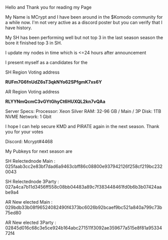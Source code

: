 Hello and Thank you for reading my Page

My Name is MCrypt and I have been around in the $Komodo community for a while now. I'm not very active as a discord poster but you can verify that I have history.

My SH has been performing well but not top 3 in the last season season the bore it finished top 3 in SH.

I update my nodes in time which is <=24 hours after announcement

I present myself as a candidates for the 

SH Region Voting address

**RUFm7G6fnUdZ6sT3qkNYo62SPfgmK7xs6Y**

AR Region Voting address

**RLYYNmQcmC3vGYtGhyCt6HUXQL2kn7vQAa**

Server Specs:
Processor: Xeon Silver
RAM: 32-96 GB / Main / 3P
Disk: 1TB NVME
Network: 1 Gbit

I hope I can help secure KMD and PIRATE again in the next season. Thank you for your votes

Discord: Mcrypt#4468


My Pubkeys for next season are

SH Relectednode Main : 025faab3cc2e83bf7dad6a9463cbff86c08800e937942126f258cf219bc2320043

SH Relectednode 3Party : 027a4ca7b11d3456ff558c08bb04483a89c7f383448461fd0b6b3b07424aabe9a4


AR New elected Main : 029bdb33b08f96524082490f4373bc6026b92bcaef9bc521a840a799c73b75ed80

AR New elected 3Party : 02845d016c68c3e5ce924b164abc271511f3092ae359677a515e8f81a9533472f4
